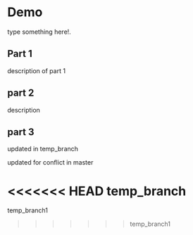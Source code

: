 # Demo

type something here!.

## Part 1

description of part 1

## part 2

description

## part 3

updated in temp_branch

updated for conflict in master

<<<<<<< HEAD
temp_branch
=======
temp_branch1
>>>>>>> temp_branch1
